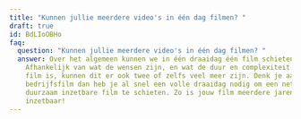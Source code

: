 ```yaml
---
title: "Kunnen jullie meerdere video's in één dag filmen? "
draft: true
id: BdLIoOBHo
faq:
  question: "Kunnen jullie meerdere video's in één dag filmen? "
  answer: Over het algemeen kunnen we in één draaidag één film schieten.
    Afhankelijk van wat de wensen zijn, en wat de duur en complexiteit van een
    film is, kunnen dit er ook twee of zelfs veel meer zijn. Denk je aan een
    bedrijfsfilm dan heb je al snel een volle draaidag nodig om een nette,
    duurzaam inzetbare film te schieten. Zo is jouw film meerdere jaren
    inzetbaar!
---
```

